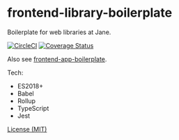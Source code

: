 # frontend-library-boilerplate

Boilerplate for web libraries at Jane.

[![CircleCI](https://circleci.com/gh/jane/frontend-library-boilerplate.svg?style=svg)](https://circleci.com/gh/jane/frontend-library-boilerplate) [![Coverage Status](https://coveralls.io/repos/github/jane/frontend-library-boilerplate/badge.svg?branch=master)](https://coveralls.io/github/jane/frontend-library-boilerplate?branch=master)

Also see [frontend-app-boilerplate](https://github.com/jane/frontend-app-boilerplate).

Tech:
* ES2018+
* Babel
* Rollup
* TypeScript
* Jest

[License (MIT)](./LICENSE.md)
